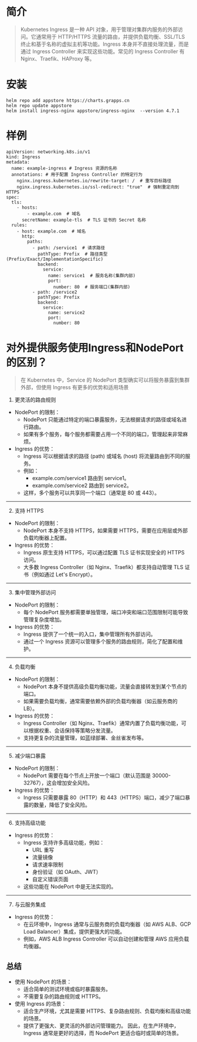 # 简介
> Kubernetes Ingress 是一种 API 对象，用于管理对集群内服务的外部访问。它通常用于 HTTP/HTTPS 流量的路由，并提供负载均衡、SSL/TLS 终止和基于名称的虚拟主机等功能。Ingress 本身并不直接处理流量，而是通过 Ingress Controller 来实现这些功能。常见的 Ingress Controller 有 Nginx、Traefik、HAProxy 等。

# 安装
```
helm repo add appstore https://charts.grapps.cn
helm repo update appstore
helm install ingress-nginx appstore/ingress-nginx  --version 4.7.1
```
# 样例
```
apiVersion: networking.k8s.io/v1
kind: Ingress
metadata:
  name: example-ingress # Ingress 资源的名称
  annotations: # 用于配置 Ingress Controller 的特定行为
    nginx.ingress.kubernetes.io/rewrite-target: /  # 重写目标路径
    nginx.ingress.kubernetes.io/ssl-redirect: "true"  # 强制重定向到 HTTPS
spec:
  tls:
    - hosts:
        - example.com  # 域名
      secretName: example-tls  # TLS 证书的 Secret 名称
  rules:
    - host: example.com  # 域名
      http:
        paths:
          - path: /service1  # 请求路径
            pathType: Prefix  # 路径类型(Prefix/Exact/ImplementationSpecific)
            backend:
              service:
                name: service1  # 服务名称(集群内部)
                port:
                  number: 80  # 服务端口(集群内部)
          - path: /service2
            pathType: Prefix
            backend:
              service:
                name: service2
                port:
                  number: 80
```
# 对外提供服务使用Ingress和NodePort的区别？
> 在 Kubernetes 中，Service 的 NodePort 类型确实可以将服务暴露到集群外部，但使用 Ingress 有更多的优势和适用场景
1. 更灵活的路由规则
- NodePort 的限制：
  - NodePort 只能通过特定的端口暴露服务，无法根据请求的路径或域名进行路由。
  - 如果有多个服务，每个服务都需要占用一个不同的端口，管理起来非常麻烦。
- Ingress 的优势：
  - Ingress 可以根据请求的路径 (path) 或域名 (host) 将流量路由到不同的服务。
  - 例如：
    - example.com/service1 路由到 service1。
    - example.com/service2 路由到 service2。
  - 这样，多个服务可以共享同一个端口（通常是 80 或 443）。

---
2. 支持 HTTPS
- NodePort 的限制：
  - NodePort 本身不支持 HTTPS，如果需要 HTTPS，需要在应用层或外部负载均衡器上配置。
- Ingress 的优势：
  - Ingress 原生支持 HTTPS，可以通过配置 TLS 证书实现安全的 HTTPS 访问。
  - 大多数 Ingress Controller（如 Nginx、Traefik）都支持自动管理 TLS 证书（例如通过 Let's Encrypt）。

---
3. 集中管理外部访问
- NodePort 的限制：
  - 每个 NodePort 服务都需要单独管理，端口冲突和端口范围限制可能导致管理复杂度增加。
- Ingress 的优势：
  - Ingress 提供了一个统一的入口，集中管理所有外部访问。
  - 通过一个 Ingress 资源可以管理多个服务的路由规则，简化了配置和维护。

---
4. 负载均衡
- NodePort 的限制：
  - NodePort 本身不提供高级负载均衡功能，流量会直接转发到某个节点的端口。
  - 如果需要负载均衡，通常需要依赖外部的负载均衡器（如云服务商的 LB）。
- Ingress 的优势：
  - Ingress Controller（如 Nginx、Traefik）通常内置了负载均衡功能，可以根据权重、会话保持等策略分发流量。
  - 支持更复杂的流量管理，如蓝绿部署、金丝雀发布等。

---
5. 减少端口暴露
- NodePort 的限制：
  - NodePort 需要在每个节点上开放一个端口（默认范围是 30000-32767），这会增加安全风险。
- Ingress 的优势：
  - Ingress 只需要暴露 80（HTTP）和 443（HTTPS）端口，减少了端口暴露的数量，降低了安全风险。

---
6. 支持高级功能
- Ingress 的优势：
  - Ingress 支持许多高级功能，例如：
    - URL 重写
    - 流量镜像
    - 请求速率限制
    - 身份验证（如 OAuth、JWT）
    - 自定义错误页面
  - 这些功能在 NodePort 中是无法实现的。

---
7. 与云服务集成
- Ingress 的优势：
  - 在云环境中，Ingress 通常与云服务商的负载均衡器（如 AWS ALB、GCP Load Balancer）集成，提供更强大的功能。
  - 例如，AWS ALB Ingress Controller 可以自动创建和管理 AWS 应用负载均衡器。

## 总结
- 使用 NodePort 的场景：
  - 适合简单的测试环境或临时暴露服务。
  - 不需要复杂的路由规则或 HTTPS。
- 使用 Ingress 的场景：
  - 适合生产环境，尤其是需要 HTTPS、复杂路由规则、负载均衡和高级功能的场景。
  - 提供了更强大、更灵活的外部访问管理能力。
因此，在生产环境中，Ingress 通常是更好的选择，而 NodePort 更适合临时或简单的场景。